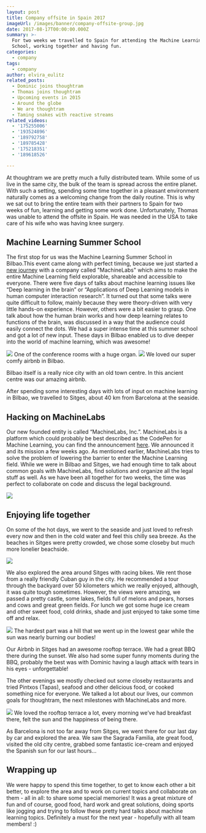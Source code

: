 ```yaml
---
layout: post
title: Company offsite in Spain 2017
imageUrl: /images/banner/company-offsite-group.jpg
date: 2017-08-17T00:00:00.000Z
summary: >-
  For two weeks we travelled to Spain for attending the Machine Learning Summer
  School, working together and having fun.
categories:
  - company
tags:
  - company
author: elvira_eulitz
related_posts:
  - Dominic joins thoughtram
  - Thomas joins thoughtram
  - Upcoming events in 2015
  - Around the globe
  - We are thoughtram
  - Taming snakes with reactive streams
related_videos:
  - '175255006'
  - '193524896'
  - '189792758'
  - '189785428'
  - '175218351'
  - '189618526'

---
```


At thoughtram we are pretty much a fully distributed team. While some of us live in the same city, the bulk of the team is spread across the entire planet. With such a setting, spending some time together in a pleasant environment naturally comes as a welcoming change from the daily routine. This is why we sat out to bring the entire team with their partners to Spain for two weeks of fun, learning and getting some work done. Unfortunately, Thomas was unable to attend the offsite in Spain. He was needed in the USA to take care of his wife who was having knee surgery.

## Machine Learning Summer School

The first stop for us was the Machine Learning Summer School in Bilbao.This event came along with perfect timing, because we just started a [new journey](https://blog.machinelabs.ai/2017/05/11/introducing-machinelabs/) with a company called "MachineLabs" which aims to make the entire Machine Learning field explorable, shareable and accessible to everyone. There were five days of talks about machine learning issues like “Deep learning in the brain” or “Applications of Deep Learning models in human computer interaction research”. It turned out that some talks were quite difficult to follow, mainly because they were theory-driven with very little hands-on experience. However, others were a bit easier to grasp. One talk about how the human brain works and how deep learning relates to functions of the brain, was discussed in a way that the audience could easily connect the dots. We had a super intense time at this summer school and got a lot of new input. These days in Bilbao enabled us to dive deeper into the world of machine learning, which was awesome!

<img src="/images/ml_summer_school_auditorium.jpg">
One of the conference rooms with a huge organ.

<img src="/images/bilbao_airbnb.jpg">
We loved our super comfy airbnb in Bilbao.

Bilbao itself is a really nice city with an old town centre. In this ancient centre was our amazing airbnb. 

After spending some interesting days with lots of input on machine learning in Bilbao, we travelled to Sitges, about 40 km from Barcelona at the seaside.


## Hacking on MachineLabs

Our new founded entity is called “MachineLabs, Inc.”. MachineLabs is a platform which could probably be best described as the CodePen for Machine Learning, you can find the announcement [here](https://blog.machinelabs.ai/2017/05/11/introducing-machinelabs/). We announced it and its mission a few weeks ago. As mentioned earlier, MachineLabs tries to solve the problem of lowering the barrier to enter the Machine Learning field. While we were in Bilbao and Sitges, we had enough time to talk about common goals with MachineLabs, find solutions and organize all the legal stuff as well. As we have been all together for two weeks, the time was perfect to collaborate on code and discuss the legal background.

<img src="/images/hacking_in_sitges.jpg">

## Enjoying life together

On some of the hot days, we went to the seaside and just loved to refresh every now and then in the cold water and feel this chilly sea breeze. As the beaches in Sitges were pretty crowded, we chose some closeby but much more lonelier beachside.

<img src="/images/beach_sitges.jpg">

We also explored the area around Sitges with racing bikes. We rent those from a really friendly Cuban guy in the city. He recommended a tour through the backyard over 50 kilometers which we really enjoyed, although, it was quite tough sometimes. However, the views were amazing, we passed a pretty castle, some lakes, fields full of melons and pears, horses and cows and great green fields. For lunch we got some huge ice cream and other sweet food, cold drinks, shade and just enjoyed to take some time off and relax.

<img src="/images/cycling_tour.jpg">
The hardest part was a hill that we went up in the lowest gear while the sun was nearly burning our bodies!

Our Airbnb in Sitges had an awesome rooftop terrace. We had a great BBQ there during the sunset. We also had some super funny moments during the BBQ, probably the best was with Dominic having a laugh attack with tears in his eyes - unforgettable! 

The other evenings we mostly checked out some closeby restaurants and tried Pintxos (Tapas), seafood and other delicious food, or cooked something nice for everyone. We talked a lot about our lives, our common goals for thoughtram, the next milestones with MachineLabs and more. 

<img src="/images/sitges_roof_terrace.jpg">
We loved the rooftop terrace a lot, every morning we’ve had breakfast there, felt the sun and the happiness of being there.

As Barcelona is not too far away from Sitges, we went there for our last day by car and explored the area. We saw the Sagrada Familia, ate great food, visited the old city centre, grabbed some fantastic ice-cream and enjoyed the Spanish sun for our last hours…


## Wrapping up

We were happy to spend this time together, to get to know each other a bit better, to explore the area and to work on current topics and collaborate on them - all in all: to share some special memories! It was a great mixture of fun and of course, good food, hard work and great solutions, doing sports like jogging and trying to follow these pretty hard talks about machine learning topics. Definitely a must for the next year - hopefully with all team members! :)

